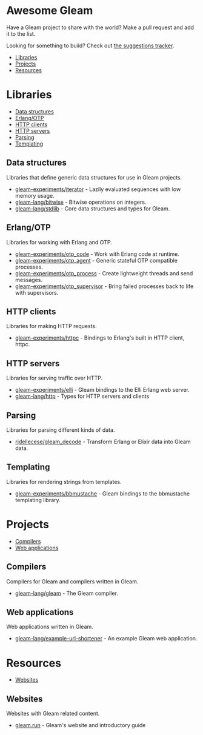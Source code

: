 # Awesome Gleam

Have a Gleam project to share with the world? Make a pull request and add it
to the list.

Looking for something to build? Check out [the suggestions tracker][suggestions].

[suggestions]: https://github.com/gleam-lang/suggestions/issues

- [Libraries](#libraries)
- [Projects](#projects)
- [Resources](#resources)


# Libraries

- [Data structures](#data-structures)
- [Erlang/OTP](#erlangotp)
- [HTTP clients](#http-clients)
- [HTTP servers](#http-servers)
- [Parsing](#parsing)
- [Templating](#templating)

## Data structures

Libraries that define generic data structures for use in Gleam projects.

- [gleam-experiments/iterator](https://github.com/gleam-experiments/iterator) - Lazily evaluated sequences with low memory usage.
- [gleam-lang/bitwise](https://github.com/gleam-lang/bitwise) - Bitwise operations on integers.
- [gleam-lang/stdlib](https://github.com/gleam-lang/stdlib) - Core data structures and types for Gleam.

## Erlang/OTP

Libraries for working with Erlang and OTP.

- [gleam-experiments/otp_code](https://github.com/gleam-experiments/otp_code) - Work with Erlang code at runtime.
- [gleam-experiments/otp_agent](https://github.com/gleam-experiments/otp_agent) - Generic stateful OTP compatible processes.
- [gleam-experiments/otp_process](https://github.com/gleam-experiments/otp_process) - Create lightweight threads and send messages.
- [gleam-experiments/otp_supervisor](https://github.com/gleam-experiments/otp_supervisor) - Bring failed processes back to life with supervisors.

## HTTP clients

Libraries for making HTTP requests.

- [gleam-experiments/httpc](https://github.com/gleam-experiments/httpc) - Bindings to Erlang's built in HTTP client, httpc.

## HTTP servers

Libraries for serving traffic over HTTP.

- [gleam-experiments/elli](https://github.com/gleam-experiments/elli) - Gleam bindings to the Elli Erlang web server.
- [gleam-lang/http](https://github.com/gleam-lang/http) - Types for HTTP servers and clients

## Parsing

Libraries for parsing different kinds of data.

- [rjdellecese/gleam_decode](https://github.com/rjdellecese/gleam_decode) - Transform Erlang or Elixir data into Gleam data.

## Templating

Libraries for rendering strings from templates.

- [gleam-experiments/bbmustache](https://github.com/gleam-experiments/bbmustache) - Gleam bindings to the bbmustache templating library.

# Projects

- [Compilers](#compilers)
- [Web applications](#web-applications)

## Compilers

Compilers for Gleam and compilers written in Gleam.

- [gleam-lang/gleam](https://github.com/gleam-lang/gleam) - The Gleam compiler.

## Web applications

Web applications written in Gleam.

- [gleam-lang/example-url-shortener](https://github.com/gleam-lang/example-url-shortener) - An example Gleam web application.


# Resources

- [Websites](#websites)

## Websites

Websites with Gleam related content.

- [gleam.run](https://gleam.run) - Gleam's website and introductory guide
